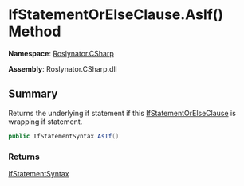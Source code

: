 # IfStatementOrElseClause\.AsIf\(\) Method

**Namespace**: [Roslynator.CSharp](../../README.md)

**Assembly**: Roslynator\.CSharp\.dll

## Summary

Returns the underlying if statement if this [IfStatementOrElseClause](../README.md) is wrapping if statement\.

```csharp
public IfStatementSyntax AsIf()
```

### Returns

[IfStatementSyntax](https://docs.microsoft.com/en-us/dotnet/api/microsoft.codeanalysis.csharp.syntax.ifstatementsyntax)

